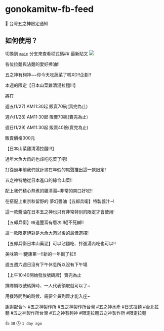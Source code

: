 # gonokamitw-fb-feed
🍜 台灣五之神限定通知
## 如何使用？
切換到 [`main`](https://github.com/gnehs/gonokamitw-feed/tree/main) 分支來查看程式碼## 最新貼文
![](https://github.com/gnehs/gonokamitw-feed/blob/gh-pages/imgs/e5391fc3.jpeg?raw=true)

各位拉麵與沾麵的愛好捧油!!

五之神有夠神~~你今天吃蔬菜了嗎XD!!企劃!!



本週的限定【日本山菜雞清湯拉麵!!!】

將在

週五(1/27)  AM11:30起 販賣70碗(賣完為止)

週六(1/28)  AM11:30起 販賣70碗(賣完為止)

週日(1/29)  AM11:30起 販賣40碗(賣完為止)

販賣價格300元



【日本山菜雞清湯拉麵!!!】

過年大魚大肉的也該吃吃菜了吧!

打從過年前我們就計畫在年假的尾聲推出這一款限定!

五之神特地從日本進口的綜合山菜!!

配上我們精心熬煮的雞清湯~非常的爽口好吃!!

在搭配上東京秋留野的 夢幻醬油【五郎兵衛】特製醬汁~!

這一款醬油在日本五之神也只有非常特別的限定才會使用!

【五郎兵衛】味道豐富有層次!!絕不死鹹!!

這一款限定絕對是大魚大肉以後的最佳選擇!

【五郎兵衛日本山藥泥】可以沾麵吃、拌進湯內吃也可以!!

美味第一!健康第一!!新的一年衝了拉!!



週五週六週日沒有下午休息所以沒有下午場

【上午10:40開始發放號碼牌】賣完為止

排隊領取號碼牌時、一人代表領取就可以了~

用餐時間到的時候、需要全員到齊才能入座~

謝謝配合!~  #五之神製作所  #五之神製作所台灣  #五之神水產  #日式拉麵  #台北拉麵  #五之神製作所台灣  #五之神有夠神 #限定拉麵五之神製作所  #限定拉麵

👍 `38` 🕒 `1 day ago`